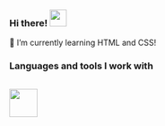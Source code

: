 ### Hi there! <img src="https://media4.giphy.com/media/gM5qFksULw54NMWyry/giphy.gif?cid=ecf05e47y3idyrlpken87eiz9iqah6jbx41lkeq2jca5cnci&ep=v1_stickers_search&rid=giphy.gif&ct=s" width="30px">

🌱 I’m currently learning HTML and CSS!

### Languages and tools I work with
<code> <img src="https://www.vhv.rs/dpng/d/486-4866189_html-css-logo-png-transparent-png.png" width="50px"></code>
